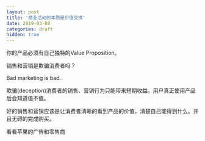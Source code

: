 ```yaml
---
layout: post
title: '商业活动的本质是价值交换'
date: 2019-03-08
categories: draft
hidden: true
---
```


你的产品必须有自己独特的Value Proposition。

销售和营销是欺骗消费者吗？

Bad marketing is bad.

欺骗(deception)消费者的销售、营销行为只能带来短期收益。用户真正使用产品后会知道值不值。

好的销售和营销应该是让消费者清晰的看到产品的价值，清楚自己能得到什么。并且无碍的完成购买。

看看苹果的广告和零售商
